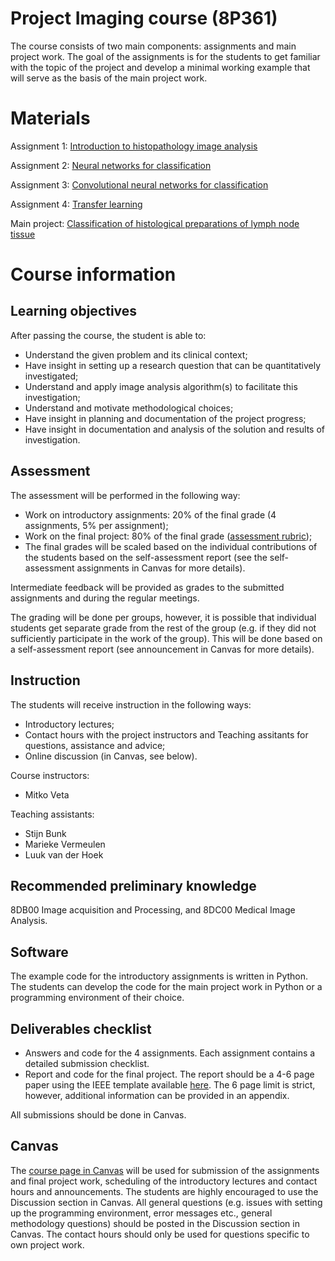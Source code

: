 # Project Imaging course (8P361)

The course consists of two main components: assignments and main project work. The goal of the assignments is for the students to get familiar with the topic of the project and develop a minimal working example that will serve as the basis of the main project work.

# Materials

Assignment 1: [Introduction to histopathology image analysis](assignments/introduction.ipynb)

Assignment 2: [Neural networks for classification](assignments/mlp.ipynb)

Assignment 3: [Convolutional neural networks for classification](assignments/cnn.ipynb)

Assignment 4: [Transfer learning](assignments/transfer.ipynb)

Main project: [Classification of histological preparations of lymph node tissue](main_project.md)

# Course information

## Learning objectives

After passing the course, the student is able to:

* Understand the given problem and its clinical context;
* Have insight in setting up a research question that can be quantitatively investigated;
* Understand and apply image analysis algorithm(s) to facilitate this investigation;
* Understand and motivate methodological choices;
* Have insight in planning and documentation of the project progress;
* Have insight in documentation and analysis of the solution and results of investigation.

## Assessment

The assessment will be performed in the following way:

* Work on introductory assignments: 20% of the final grade (4 assignments, 5% per assignment);
* Work on the final project: 80% of the final grade ([assessment rubric](rubric.md));
* The final grades will be scaled based on the individual contributions of the students based on the self-assessment report (see the self-assessment assignments in Canvas for more details).

Intermediate feedback will be provided as grades to the submitted assignments and during the regular meetings.

The grading will be done per groups, however, it is possible that individual students get separate grade from the rest of the group (e.g. if they did not sufficiently participate in the work of the group). This will be done based on a self-assessment report (see announcement in Canvas for more details).

## Instruction

The students will receive instruction in the following ways:

* Introductory lectures;
* Contact hours with the project instructors and Teaching assitants for questions, assistance and advice;
* Online discussion (in Canvas, see below).

Course instructors:
* Mitko Veta

Teaching assistants:
* Stijn Bunk
* Marieke Vermeulen 
* Luuk van der Hoek

## Recommended preliminary knowledge

8DB00 Image acquisition and Processing, and 8DC00 Medical Image Analysis.

## Software

The example code for the introductory assignments is written in Python. The students can develop the code for the main project work in Python or a programming environment of their choice.


## Deliverables checklist

* Answers and code for the 4 assignments. Each assignment contains a detailed submission checklist.
* Report and code for the final project. The report should be a 4-6 page paper using the IEEE template available [here](https://www.ieee.org/conferences/publishing/templates.html). The 6 page limit is strict, however, additional information can be provided in an appendix.

All submissions should be done in Canvas.

## Canvas

The [course page in Canvas](https://canvas.tue.nl/courses/8525) will be used for submission of the assignments and final project work, scheduling of the introductory lectures and contact hours and announcements. The students are highly encouraged to use the Discussion section in Canvas. All general questions (e.g. issues with setting up the programming environment, error messages etc., general methodology questions) should be posted in the Discussion section in Canvas. The contact hours should only be used for questions specific to own project work.
